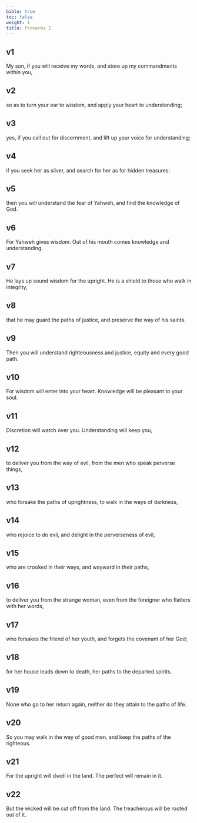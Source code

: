 ```yaml
---
bible: true
toc: false
weight: 1
title: Proverbs 2
---
```




## v1 
My son, if you will receive my words, and store up my commandments within you, 

## v2 
so as to turn your ear to wisdom, and apply your heart to understanding; 

## v3 
yes, if you call out for discernment, and lift up your voice for understanding; 

## v4 
if you seek her as silver, and search for her as for hidden treasures: 

## v5 
then you will understand the fear of Yahweh, and find the knowledge of God. 

## v6 
For Yahweh gives wisdom. Out of his mouth comes knowledge and understanding. 

## v7 
He lays up sound wisdom for the upright. He is a shield to those who walk in integrity, 

## v8 
that he may guard the paths of justice, and preserve the way of his saints. 

## v9 
Then you will understand righteousness and justice, equity and every good path. 

## v10 
For wisdom will enter into your heart. Knowledge will be pleasant to your soul. 

## v11 
Discretion will watch over you. Understanding will keep you, 

## v12 
to deliver you from the way of evil, from the men who speak perverse things, 

## v13 
who forsake the paths of uprightness, to walk in the ways of darkness, 

## v14 
who rejoice to do evil, and delight in the perverseness of evil, 

## v15 
who are crooked in their ways, and wayward in their paths, 

## v16 
to deliver you from the strange woman, even from the foreigner who flatters with her words, 

## v17 
who forsakes the friend of her youth, and forgets the covenant of her God; 

## v18 
for her house leads down to death, her paths to the departed spirits. 

## v19 
None who go to her return again, neither do they attain to the paths of life. 

## v20 
So you may walk in the way of good men, and keep the paths of the righteous. 

## v21 
For the upright will dwell in the land. The perfect will remain in it. 

## v22 
But the wicked will be cut off from the land. The treacherous will be rooted out of it.

